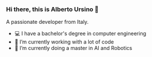 ### Hi there, this is Alberto Ursino 👋

A passionate developer from Italy.

- 💻 I have a bachelor's degree in computer engineering
- 🔭 I’m currently working with a lot of code
- 🤖 I’m currently doing a master in AI and Robotics

<!--- 
- ⚡ Fun fact: ...
- 😄 Pronouns: ...
- 👯 I’m looking to collaborate on ...
- 🤔 I’m looking for help with ...
emoji: https://www.webfx.com/tools/emoji-cheat-sheet/
-->
